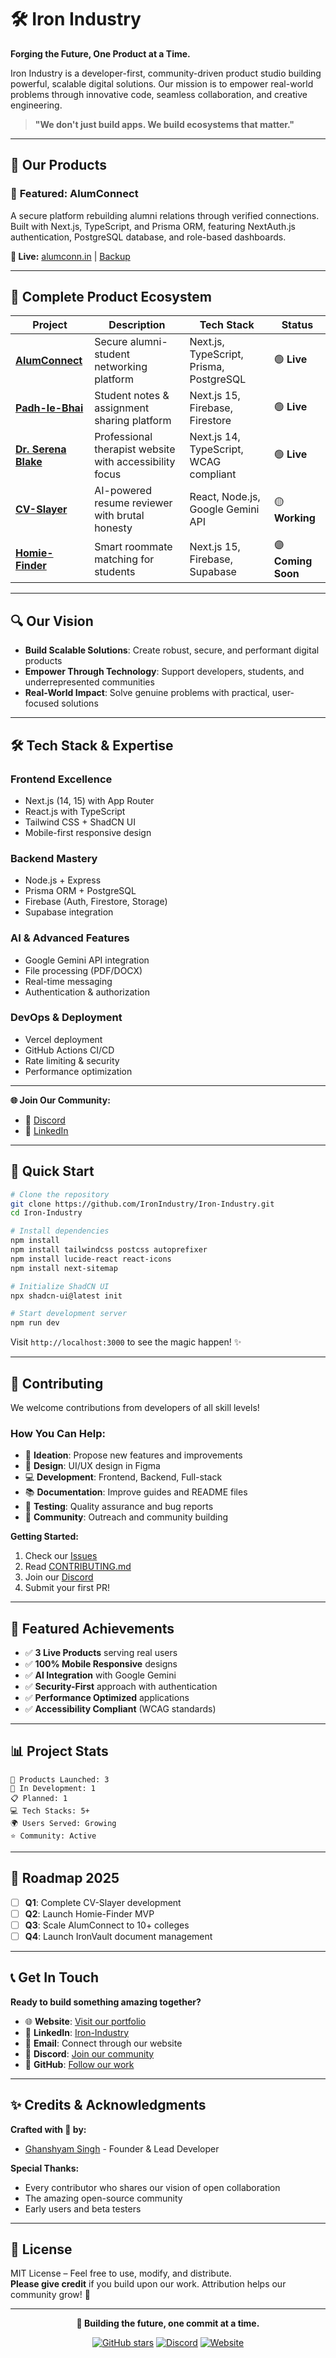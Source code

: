 # 🛠️ Iron Industry

**Forging the Future, One Product at a Time.**

Iron Industry is a developer-first, community-driven product studio building powerful, scalable digital solutions. Our mission is to empower real-world problems through innovative code, seamless collaboration, and creative engineering.

> **"We don't just build apps. We build ecosystems that matter."**

---

## 🚀 Our Products

### 🌟 **Featured: AlumConnect** 
A secure platform rebuilding alumni relations through verified connections. Built with Next.js, TypeScript, and Prisma ORM, featuring NextAuth.js authentication, PostgreSQL database, and role-based dashboards.

**🔗 Live:** [alumconn.in](https://alumconn.in) | [Backup](https://alum-connect-xi.vercel.app/)

---

## 🧱 Complete Product Ecosystem

| Project | Description | Tech Stack | Status |
|---------|-------------|------------|--------|
| **[AlumConnect](https://alumconn.in)** | Secure alumni-student networking platform | Next.js, TypeScript, Prisma, PostgreSQL | 🟢 **Live** |
| **[Padh-le-Bhai](https://padh-le-bhai-one.vercel.app/)** | Student notes & assignment sharing platform | Next.js 15, Firebase, Firestore | 🟢 **Live** |
| **[Dr. Serena Blake](https://dr-serena-blake-phi.vercel.app/)** | Professional therapist website with accessibility focus | Next.js 14, TypeScript, WCAG compliant | 🟢 **Live** |
| **[CV-Slayer](https://github.com/ghanshyam2005singh/CV-Slayer)** | AI-powered resume reviewer with brutal honesty | React, Node.js, Google Gemini API | 🟡 **Working** |
| **[Homie-Finder](https://github.com/ghanshyam2005singh/Homie-Finder)** | Smart roommate matching for students | Next.js 15, Firebase, Supabase | 🟣 **Coming Soon** |

---

## 🔍 Our Vision

- **Build Scalable Solutions**: Create robust, secure, and performant digital products
- **Empower Through Technology**: Support developers, students, and underrepresented communities
- **Real-World Impact**: Solve genuine problems with practical, user-focused solutions

---

## 🛠️ Tech Stack & Expertise

### **Frontend Excellence**
- Next.js (14, 15) with App Router
- React.js with TypeScript
- Tailwind CSS + ShadCN UI
- Mobile-first responsive design

### **Backend Mastery**
- Node.js + Express
- Prisma ORM + PostgreSQL
- Firebase (Auth, Firestore, Storage)
- Supabase integration

### **AI & Advanced Features**
- Google Gemini API integration
- File processing (PDF/DOCX)
- Real-time messaging
- Authentication & authorization

### **DevOps & Deployment**
- Vercel deployment
- GitHub Actions CI/CD
- Rate limiting & security
- Performance optimization

---

**🌐 Join Our Community:**
- 💬 [Discord](https://discord.gg/FFEZqzGwtG)
- 💼 [LinkedIn](https://www.linkedin.com/company/iron-industry-tech/)

---

## 🚀 Quick Start

```bash
# Clone the repository
git clone https://github.com/IronIndustry/Iron-Industry.git
cd Iron-Industry

# Install dependencies
npm install
npm install tailwindcss postcss autoprefixer
npm install lucide-react react-icons
npm install next-sitemap

# Initialize ShadCN UI
npx shadcn-ui@latest init

# Start development server
npm run dev
```

Visit `http://localhost:3000` to see the magic happen! ✨

---

## 👥 Contributing

We welcome contributions from developers of all skill levels!

### **How You Can Help:**
- 🧠 **Ideation**: Propose new features and improvements
- 🎨 **Design**: UI/UX design in Figma
- 💻 **Development**: Frontend, Backend, Full-stack
- 📚 **Documentation**: Improve guides and README files
- 🧪 **Testing**: Quality assurance and bug reports
- 📢 **Community**: Outreach and community building

**Getting Started:**
1. Check our [Issues](https://github.com/ghanshyam2005singh/Iron-Industry/issues)
2. Read [CONTRIBUTING.md](./CONTRIBUTING.md)
3. Join our [Discord](https://discord.gg/FFEZqzGwtG)
4. Submit your first PR!

---

## 🌟 Featured Achievements

- ✅ **3 Live Products** serving real users
- ✅ **100% Mobile Responsive** designs
- ✅ **AI Integration** with Google Gemini
- ✅ **Security-First** approach with authentication
- ✅ **Performance Optimized** applications
- ✅ **Accessibility Compliant** (WCAG standards)

---

## 📊 Project Stats

```
🚀 Products Launched: 3
🔧 In Development: 1  
📋 Planned: 1
💻 Tech Stacks: 5+
🌍 Users Served: Growing
⭐ Community: Active
```

---

## 🎯 Roadmap 2025

- [ ] **Q1**: Complete CV-Slayer development
- [ ] **Q2**: Launch Homie-Finder MVP
- [ ] **Q3**: Scale AlumConnect to 10+ colleges
- [ ] **Q4**: Launch IronVault document management

---

## 📞 Get In Touch

**Ready to build something amazing together?**

- 🌐 **Website**: [Visit our portfolio](https://iron-industry.tech/)
- 💼 **LinkedIn**: [Iron-Industry](https://www.linkedin.com/company/iron-industry-tech/)
- 📧 **Email**: Connect through our website
- 💬 **Discord**: [Join our community](https://discord.gg/FFEZqzGwtG)
- 🐙 **GitHub**: [Follow our work](https://github.com/ghanshyam2005singh)

---

## ✨ Credits & Acknowledgments

**Crafted with 💜 by:**
- [Ghanshyam Singh](https://github.com/ghanshyam2005singh) - Founder & Lead Developer

**Special Thanks:**
- Every contributor who shares our vision of open collaboration
- The amazing open-source community
- Early users and beta testers

---

## 📄 License

MIT License – Feel free to use, modify, and distribute.  
**Please give credit** if you build upon our work. Attribution helps our community grow! 🙏

---

<div align="center">

**🔨 Building the future, one commit at a time.**

[![GitHub stars](https://img.shields.io/github/stars/IronIndustry/Iron-Industry?style=social)](https://github.com/ghanshyam2005singh/Iron-Industry)
[![Discord](https://img.shields.io/badge/Discord-Join%20Community-5865F2)](https://discord.gg/FFEZqzGwtG)
[![Website](https://img.shields.io/badge/Website-Visit%20Portfolio-purple)](https://iron-industry.tech/)

</div>